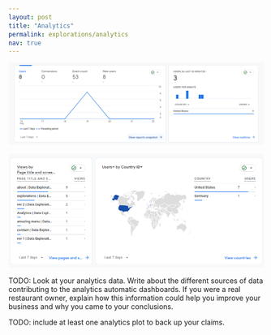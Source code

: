 ```yaml
---
layout: post
title: "Analytics"
permalink: explorations/analytics
nav: true
---
```

![homestats](assets/images/homestats.png)

![globalstats](assets/images/globalstats.png)

TODO: Look at your analytics data. Write about the
different sources of data contributing to the analytics automatic dashboards.
If you were a real restaurant owner, explain how this information could help
you improve your business and why you came to your conclusions.

TODO: include at least one analytics plot to back up your claims.
